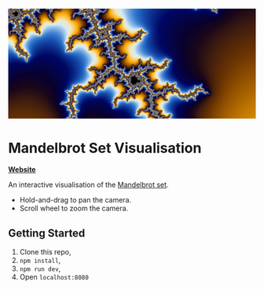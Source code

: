 ![](preview.jpg)

# Mandelbrot Set Visualisation

[**Website**](https://lucasdower.github.io/Mandelbrot/dist/)

An interactive visualisation of the [Mandelbrot set](https://en.wikipedia.org/wiki/Mandelbrot_set).

* Hold-and-drag to pan the camera.
* Scroll wheel to zoom the camera.

## Getting Started

1. Clone this repo,
2. `npm install`,
3. `npm run dev`,
4. Open `localhost:8080`
